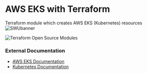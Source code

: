 # AWS EKS with Terraform

Terraform module which creates AWS EKS (Kubernetes) resources
![SWUbanner](https://imgs.search.brave.com/EYpZF1bA0QUpAjreG6LTGJLFUfxzwOeBiu1GkE7EXCk/rs:fit:803:287:1/g:ce/aHR0cHM6Ly9pMS53/cC5jb20vYmxvZy5r/bm9sZHVzLmNvbS93/cC1jb250ZW50L3Vw/bG9hZHMvMjAyMC8w/Ni9pbWFnZS00LnBu/Zz9maXQ9ODAzJTJD/Mjg3JnNzbD0x)

![Terraform Open Source Modules](https://docs.cloudposse.com/images/terraform-open-source-modules.svg)

### External Documentation

- [AWS EKS Documentation](https://docs.aws.amazon.com/eks/latest/userguide/getting-started.html)
- [Kubernetes Documentation](https://kubernetes.io/docs/home/)






